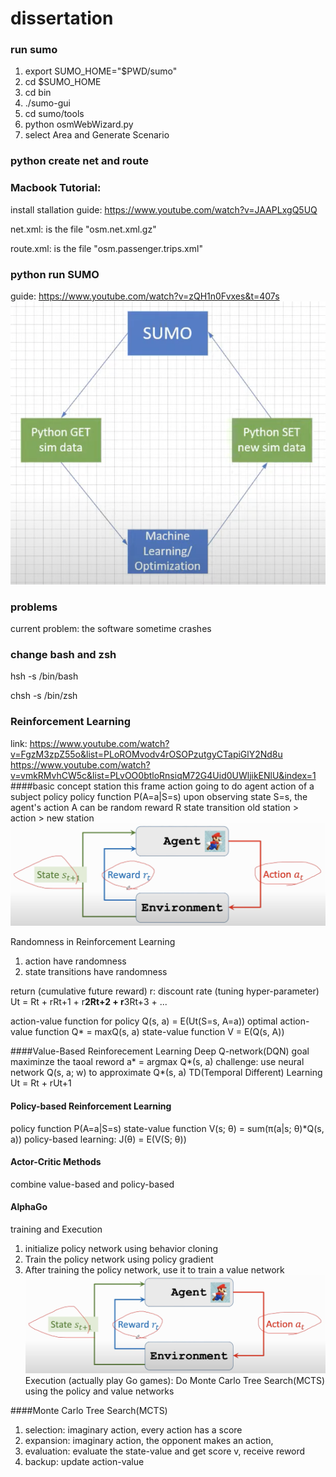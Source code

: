 # dissertation

### run sumo
1. export SUMO_HOME="$PWD/sumo"
2. cd $SUMO_HOME 
3. cd bin
4. ./sumo-gui
5. cd sumo/tools
6. python osmWebWizard.py
7. select Area and Generate Scenario

### python create net and route




### Macbook Tutorial:
install stallation guide: https://www.youtube.com/watch?v=JAAPLxgQ5UQ

net.xml: is the file "osm.net.xml.gz"

route.xml: is the file "osm.passenger.trips.xml"

### python run SUMO
guide: https://www.youtube.com/watch?v=zQH1n0Fvxes&t=407s
![](priciple.png)



### problems
current problem: the software sometime crashes

### change bash and zsh
hsh -s /bin/bash

chsh -s /bin/zsh


### Reinforcement Learning
link: https://www.youtube.com/watch?v=FgzM3zpZ55o&list=PLoROMvodv4rOSOPzutgyCTapiGlY2Nd8u
https://www.youtube.com/watch?v=vmkRMvhCW5c&list=PLvOO0btloRnsiqM72G4Uid0UWljikENlU&index=1
####basic concept
station  this frame
action   going to do 
agent    action of a subject 
policy   policy function P(A=a|S=s) upon observing state S=s, the agent's action A can be random
reward R 
state transition   old station > action > new station 
![](action-environ.png)

Randomness in Reinforcement Learning 
1. action have randomness
2. state transitions have randomness

return (cumulative future reward)
r: discount rate (tuning hyper-parameter)
Ut = Rt + rRt+1 + r**2Rt+2 + r**3Rt+3 + ...

action-value function for policy 
Q(s, a) = E(Ut(S=s, A=a))
optimal action-value function
Q* = maxQ(s, a)
state-value function 
V = E(Q(s, A))


####Value-Based Reinforecement Learning
Deep Q-network(DQN)
goal maximinze the taoal reword 
a* = argmax Q*(s, a)
challenge: use neural network Q(s, a; w) to approximate Q*(s, a)
TD(Temporal Different) Learning
Ut = Rt + rUt+1

#### Policy-based Reinforcement Learning 
policy function P(A=a|S=s)
state-value function
V(s; θ) = sum(π(a|s; θ)*Q(s, a))
policy-based learning: J(θ) = E(V(S; θ))

#### Actor-Critic Methods
combine value-based and policy-based

#### AlphaGo 
training and Execution
1. initialize policy network using behavior cloning
2. Train the policy network using policy gradient
3. After training the policy network, use it to train a value network
![](action-environ.png)
Execution (actually play Go games):
Do Monte Carlo Tree Search(MCTS) using the policy and value networks

####Monte Carlo Tree Search(MCTS)
1. selection: imaginary action, every action has a score 
2. expansion: imaginary action, the opponent makes an action, 
3. evaluation: evaluate the state-value and get score v, receive reword
4. backup: update action-value
